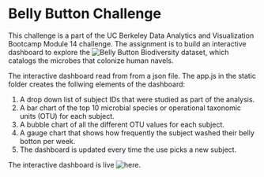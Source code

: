 # Belly Button Challenge
This challenge is a part of the UC Berkeley Data Analytics and Visualization Bootcamp Module 14 challenge. The assignment is to build an interactive dashboard to explore the ![Belly Button Biodiversity dataset](http://robdunnlab.com/projects/belly-button-biodiversity/), which catalogs the microbes that colonize human navels.

The interactive dashboard read from from a json file. The app.js in the static folder creates the follwing elements of the dashboard:
1. A drop down list of subject IDs that were studied as part of the analysis.
2. A bar chart of the top 10 microbial species or operational taxonomic units (OTU) for each subject.
3. A bubble chart of all the different OTU values for each subject.
4. A gauge chart that shows how frequently the subject washed their belly botton per week.
5. The dashboard is updated every time the use picks a new subject.

The interactive dashboard is live ![here](https://ajoyg.github.io/belly-button-challenge/).